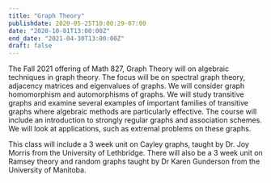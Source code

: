 ```yaml
---
title: "Graph Theory"
publishdate: 2020-05-25T10:00:29-07:00
date: "2020-10-01T13:00:00Z"
end_date: "2021-04-30T13:00:00Z"
draft: false
---
```


The Fall 2021 offering of Math 827, Graph Theory will on algebraic techniques in
graph theory. The focus will be on spectral graph theory, adjacency matrices and
eigenvalues of graphs. We will consider graph homomorphism and automorphisms of
graphs. We will study transitive graphs and examine several examples of
important families of transitive graphs where algebraic methods are particularly
effective. The course will include an introduction to strongly regular graphs
and association schemes. We will look at applications, such as extremal problems
on these graphs.

This class will include a 3 week unit on Cayley graphs, taught by Dr. Joy Morris
from the University of Lethbridge. There will also be a 3 week unit on Ramsey
theory and random graphs taught by Dr Karen Gunderson from the University of
Manitoba.
<!--more-->
